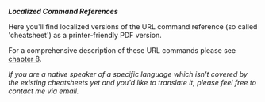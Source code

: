 ***Localized Command References***

Here you'll find localized versions of the URL command reference (so called 'cheatsheet') as a printer-friendly PDF version.  
  
For a comprehensive description of these URL commands please see [chapter 8](https://1coderookie.github.io/BSB-LPB-LAN_EN/chap08.html).  
  
*If you are a native speaker of a specific language which isn't covered by the existing cheatsheets yet and you'd like to translate it, please feel free to contact me via email.*
